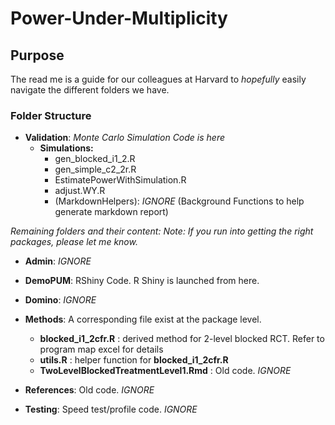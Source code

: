# Power-Under-Multiplicity

## Purpose
The read me is a guide for our colleagues at Harvard to _hopefully_ easily navigate the different folders we have.

### Folder Structure

* __Validation__: _Monte Carlo Simulation Code is here_
     * __Simulations:__ 
          * gen_blocked_i1_2.R
          * gen_simple_c2_2r.R
          * EstimatePowerWithSimulation.R
          * adjust.WY.R
          * (MarkdownHelpers): _IGNORE_ (Background Functions to help generate markdown report)
          
_Remaining folders and their content:_ 
_Note: If you run into getting the right packages, please let me know._ 

* __Admin__: _IGNORE_
* __DemoPUM__: RShiny Code. R Shiny is launched from here.
* __Domino__: _IGNORE_
* __Methods__: A corresponding file exist at the package level.

     * __blocked_i1_2cfr.R__  : derived method for 2-level blocked RCT. Refer to program map excel for details
     * __utils.R__ : helper function for __blocked_i1_2cfr.R__
     * __TwoLevelBlockedTreatmentLevel1.Rmd__ : Old code. _IGNORE_
* __References__: Old code. _IGNORE_
* __Testing__: Speed test/profile code. _IGNORE_

